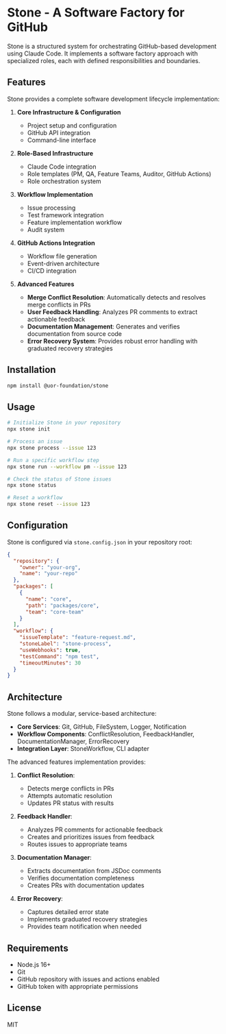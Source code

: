 # Stone - A Software Factory for GitHub

Stone is a structured system for orchestrating GitHub-based development using Claude Code. It implements a software factory approach with specialized roles, each with defined responsibilities and boundaries.

## Features

Stone provides a complete software development lifecycle implementation:

1. **Core Infrastructure & Configuration**
   - Project setup and configuration
   - GitHub API integration
   - Command-line interface

2. **Role-Based Infrastructure**
   - Claude Code integration
   - Role templates (PM, QA, Feature Teams, Auditor, GitHub Actions)
   - Role orchestration system

3. **Workflow Implementation**
   - Issue processing
   - Test framework integration
   - Feature implementation workflow
   - Audit system

4. **GitHub Actions Integration**
   - Workflow file generation
   - Event-driven architecture
   - CI/CD integration

5. **Advanced Features**
   - **Merge Conflict Resolution**: Automatically detects and resolves merge conflicts in PRs
   - **User Feedback Handling**: Analyzes PR comments to extract actionable feedback
   - **Documentation Management**: Generates and verifies documentation from source code
   - **Error Recovery System**: Provides robust error handling with graduated recovery strategies

## Installation

```bash
npm install @uor-foundation/stone
```

## Usage

```bash
# Initialize Stone in your repository
npx stone init

# Process an issue
npx stone process --issue 123

# Run a specific workflow step
npx stone run --workflow pm --issue 123

# Check the status of Stone issues
npx stone status

# Reset a workflow
npx stone reset --issue 123
```

## Configuration

Stone is configured via `stone.config.json` in your repository root:

```json
{
  "repository": {
    "owner": "your-org",
    "name": "your-repo"
  },
  "packages": [
    {
      "name": "core",
      "path": "packages/core",
      "team": "core-team"
    }
  ],
  "workflow": {
    "issueTemplate": "feature-request.md",
    "stoneLabel": "stone-process",
    "useWebhooks": true,
    "testCommand": "npm test",
    "timeoutMinutes": 30
  }
}
```

## Architecture

Stone follows a modular, service-based architecture:

- **Core Services**: Git, GitHub, FileSystem, Logger, Notification
- **Workflow Components**: ConflictResolution, FeedbackHandler, DocumentationManager, ErrorRecovery
- **Integration Layer**: StoneWorkflow, CLI adapter

The advanced features implementation provides:

1. **Conflict Resolution**:
   - Detects merge conflicts in PRs
   - Attempts automatic resolution
   - Updates PR status with results

2. **Feedback Handler**:
   - Analyzes PR comments for actionable feedback
   - Creates and prioritizes issues from feedback
   - Routes issues to appropriate teams

3. **Documentation Manager**:
   - Extracts documentation from JSDoc comments
   - Verifies documentation completeness
   - Creates PRs with documentation updates

4. **Error Recovery**:
   - Captures detailed error state
   - Implements graduated recovery strategies
   - Provides team notification when needed

## Requirements

- Node.js 16+
- Git
- GitHub repository with issues and actions enabled
- GitHub token with appropriate permissions

## License

MIT